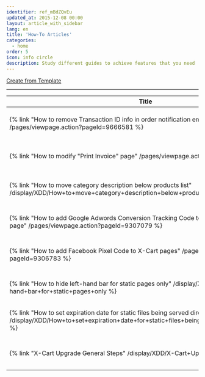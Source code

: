 ```yaml
---
identifier: ref_mBdZQvEu
updated_at: 2015-12-08 00:00
layout: article_with_sidebar
lang: en
title: 'How-To Articles'
categories:
  - home
order: 5
icon: info circle
description: Study different guides to achieve features that you need
---
```



[Create from Template](http://kb.x-cart.com?createDialogSpaceKey=XDD&createDialogBlueprintId=c22b678d-69eb-4160-abab-455789c88bde)

* * *

| Title | Creator | Modified |
| --- | --- | --- |
| {% link "How to remove Transaction ID info in order notification emails?" /pages/viewpage.action?pageId=9666581 %} | {% link "Sergey Fomin" /display/~seyfin %} | May 26, 2016 |
| {% link "How to modify "Print Invoice" page" /pages/viewpage.action?pageId=9306925 %} | {% link "Sergey Fomin" /display/~seyfin %} | May 26, 2016 |
| {% link "How to move category description below products list" /display/XDD/How+to+move+category+description+below+products+list %} | {% link "Sergey Fomin" /display/~seyfin %} | May 18, 2016 |
| {% link "How to add Google Adwords Conversion Tracking Code to "Thank you for your order" page" /pages/viewpage.action?pageId=9307079 %} | {% link "Sergey Fomin" /display/~seyfin %} | May 06, 2016 |
| {% link "How to add Facebook Pixel Сode to X-Cart pages" /pages/viewpage.action?pageId=9306783 %} | {% link "Sergey Fomin" /display/~seyfin %} | May 05, 2016 |
| {% link "How to hide left-hand bar for static pages only" /display/XDD/How+to+hide+left-hand+bar+for+static+pages+only %} | {% link "Sergey Fomin" /display/~seyfin %} | Apr 18, 2016 |
| {% link "How to set expiration date for static files being served directly by Nginx" /display/XDD/How+to+set+expiration+date+for+static+files+being+served+directly+by+Nginx %} | {% link "Sergey Fomin" /display/~seyfin %} | Feb 28, 2016 |
| {% link "X-Cart Upgrade General Steps" /display/XDD/X-Cart+Upgrade+General+Steps %} | {% link "Sergey Fomin" /display/~seyfin %} | Jan 08, 2016 |